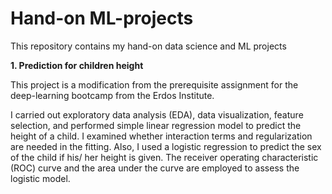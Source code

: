 # Hand-on ML-projects

This repository contains my hand-on data science and ML projects

**1. Prediction for children height**

This project is a modification from the prerequisite assignment for the deep-learning bootcamp from the Erdos Institute.

I carried out exploratory data analysis (EDA), data visualization, feature selection, and performed simple linear regression model to predict the height of a child. I examined whether interaction terms and regularization are needed in the fitting. Also, I used a logistic regression to predict the sex of the child if his/ her height is given. The receiver operating characteristic (ROC) curve and the area under the curve are employed to assess the logistic model.
